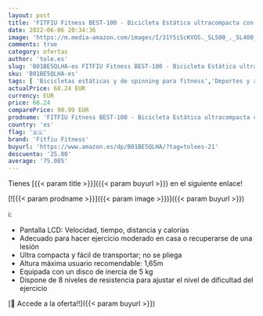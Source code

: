 ```yaml
---
layout: post
title: 'FITFIU Fitness BEST-100 - Bicicleta Estática ultracompacta con disco inercia 5kg  regulable en 8 niveles  pantalla LCD  pedales con correas fijación  peso máx 100 kg  color Gris'
date: 2022-06-06 20:34:36
image: 'https://m.media-amazon.com/images/I/31Y5iScKVOS._SL500_._SL400_.jpg'
comments: true
category: ofertas
author: 'tole.es'
slug: 'B01BE5QLHA-es FITFIU Fitness BEST-100 - Bicicleta Estática ultracompacta...'
sku: 'B01BE5QLHA-es'
tags: [ 'Bicicletas estáticas y de spinning para fitness','Deportes y aire libre','Fitness y ejercicio','Máquinas de cardio para fitness','bicicleta','fitfiu fitness','🇪🇸', ]
actualPrice: 68.24 EUR
currency: EUR
price: 68.24
comparePrice: 90.99 EUR
prodname: 'FITFIU Fitness BEST-100 - Bicicleta Estática ultracompacta con disco inercia 5kg  regulable en 8 niveles  pantalla LCD  pedales con correas fijación  peso máx 100 kg  color Gris'
country: 'es'
flag: '🇪🇸'
brand: 'Fitfiu Fitness'
buyurl: 'https://www.amazon.es/dp/B01BE5QLHA/?tag=tolees-21'
descuento: '25.00'
average: '75.085'
---
```


Tienes [{{< param title >}}]({{< param buyurl >}}) en el siguiente enlace!

[![{{< param prodname >}}]({{< param image >}})]({{< param buyurl >}})

ℹ️:

- Pantalla LCD: Velocidad, tiempo, distancia y calorías
- Adecuado para hacer ejercicio moderado en casa o recuperarse de una lesión
- Ultra compacta y fácil de transportar; no se pliega
- Altura máxima usuario recomendable: 1,65m
- Equipada con un disco de inercia de 5 kg
- Dispone de 8 niveles de resistencia para ajustar el nivel de dificultad del ejercicio

[🛒 Accede a la oferta!!]({{< param buyurl >}})

